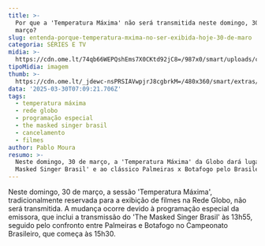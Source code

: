 ```yaml
---
title: >-
  Por que a 'Temperatura Máxima' não será transmitida neste domingo, 30 de
  março?
slug: entenda-porque-temperatura-mxima-no-ser-exibida-hoje-30-de-maro
categoria: SÉRIES E TV
midia: >-
  https://cdn.ome.lt/74qb66WEPQshEms7X0CKtd92jC8=/987x0/smart/uploads/conteudo/fotos/temperaturamaxima_GuGVr48.jpg
tipoMidia: imagem
thumb: >-
  https://cdn.ome.lt/_jdewc-nsPRSIAVwpjrJ8cgbrkM=/480x360/smart/extras/conteudos/temperaturamaxima2_oy3sCzH.jpg
data: '2025-03-30T07:09:21.706Z'
tags:
  - temperatura máxima
  - rede globo
  - programação especial
  - the masked singer brasil
  - cancelamento
  - filmes
author: Pablo Moura
resumo: >-
  Neste domingo, 30 de março, a 'Temperatura Máxima' da Globo dará lugar ao 'The
  Masked Singer Brasil' e ao clássico Palmeiras x Botafogo pelo Brasileirão.
---
```


Neste domingo, 30 de março, a sessão 'Temperatura Máxima', tradicionalmente reservada para a exibição de filmes na Rede Globo, não será transmitida. A mudança ocorre devido à programação especial da emissora, que inclui a transmissão do 'The Masked Singer Brasil' às 13h55, seguido pelo confronto entre Palmeiras e Botafogo no Campeonato Brasileiro, que começa às 15h30.
